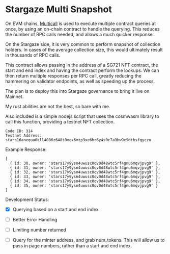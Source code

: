 # Stargaze Multi Snapshot

On EVM chains, [Multicall](https://github.com/makerdao/multicall) is used to execute multiple contract queries at once, by using an on-chain contract to handle the querying. This reduces the number of RPC calls needed, and allows a much quicker response.

On the Stargaze side, it is very common to perform snapshot of collection holders. In cases of the average collection size, this would ultimately result in thousands of RPC calls. 

This contract allows passing in the address of a SG721 NFT contract, the start and end index and having the contract perform the lookups. We can then return multiple responses per RPC call, greatly reducing the hammering on validator endpoints, as well as speeding up the process. 

The plan is to deploy this into Stargaze governance to bring it live on Mainnet. 

My rust abilities are not the best, so bare with me. 

Also included is a simple nodejs script that uses the cosmwasm library to call this function, providing a testnet NFT collection. 

```
Code ID: 314
Testnet Address: stars16anequa0kll4086z648t0vcx6mtp9xe6hr6y4s0c7a9hw9e9dthsfqyczu
```


Example Response:
```
[
  { id: 30, owner: 'stars17y9ysn4uwusc0qv0d48wtc5rf4gnu6mqvjpvg9' },
  { id: 31, owner: 'stars17y9ysn4uwusc0qv0d48wtc5rf4gnu6mqvjpvg9' },
  { id: 32, owner: 'stars17y9ysn4uwusc0qv0d48wtc5rf4gnu6mqvjpvg9' },
  { id: 33, owner: 'stars17y9ysn4uwusc0qv0d48wtc5rf4gnu6mqvjpvg9' },
  { id: 34, owner: 'stars17y9ysn4uwusc0qv0d48wtc5rf4gnu6mqvjpvg9' },
  { id: 35, owner: 'stars17y9ysn4uwusc0qv0d48wtc5rf4gnu6mqvjpvg9' }
]
```

Development Status:
- [x] Querying based on a start and end index
- [ ] Better Error Handling
- [ ] Limiting number returned
- [ ] Query for the minter address, and grab num_tokens. This will allow us to pass in page numbers, rather than a start and end index.



